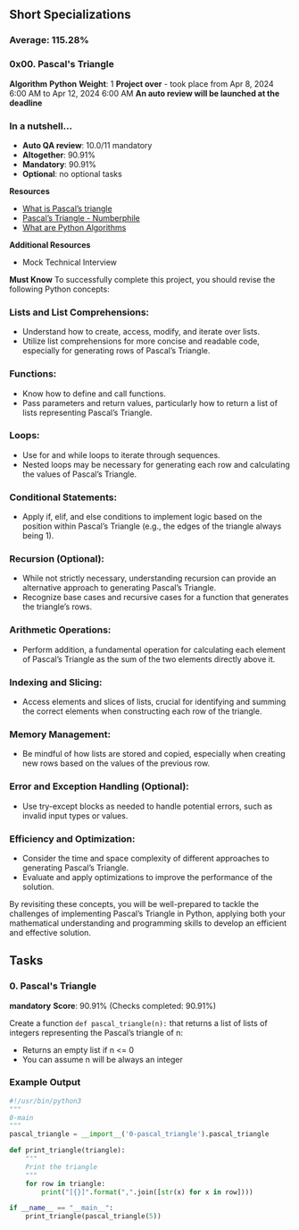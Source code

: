 
## Short Specializations
### Average: 115.28%
### 0x00. Pascal's Triangle

**Algorithm**
**Python**
**Weight**: 1
**Project over** - took place from Apr 8, 2024 6:00 AM to Apr 12, 2024 6:00 AM
**An auto review will be launched at the deadline**

### In a nutshell…
- **Auto QA review**: 10.0/11 mandatory
- **Altogether**: 90.91%
- **Mandatory**: 90.91%
- **Optional**: no optional tasks

**Resources**
- [What is Pascal’s triangle](#)
- [Pascal’s Triangle - Numberphile](#)
- [What are Python Algorithms](#)

**Additional Resources**
- Mock Technical Interview

**Must Know**
To successfully complete this project, you should revise the following Python concepts:

### Lists and List Comprehensions:
- Understand how to create, access, modify, and iterate over lists.
- Utilize list comprehensions for more concise and readable code, especially for generating rows of Pascal’s Triangle.

### Functions:
- Know how to define and call functions.
- Pass parameters and return values, particularly how to return a list of lists representing Pascal’s Triangle.

### Loops:
- Use for and while loops to iterate through sequences.
- Nested loops may be necessary for generating each row and calculating the values of Pascal’s Triangle.

### Conditional Statements:
- Apply if, elif, and else conditions to implement logic based on the position within Pascal’s Triangle (e.g., the edges of the triangle always being 1).

### Recursion (Optional):
- While not strictly necessary, understanding recursion can provide an alternative approach to generating Pascal’s Triangle.
- Recognize base cases and recursive cases for a function that generates the triangle’s rows.

### Arithmetic Operations:
- Perform addition, a fundamental operation for calculating each element of Pascal’s Triangle as the sum of the two elements directly above it.

### Indexing and Slicing:
- Access elements and slices of lists, crucial for identifying and summing the correct elements when constructing each row of the triangle.

### Memory Management:
- Be mindful of how lists are stored and copied, especially when creating new rows based on the values of the previous row.

### Error and Exception Handling (Optional):
- Use try-except blocks as needed to handle potential errors, such as invalid input types or values.

### Efficiency and Optimization:
- Consider the time and space complexity of different approaches to generating Pascal’s Triangle.
- Evaluate and apply optimizations to improve the performance of the solution.

By revisiting these concepts, you will be well-prepared to tackle the challenges of implementing Pascal’s Triangle in Python, applying both your mathematical understanding and programming skills to develop an efficient and effective solution.

## Tasks

### 0. Pascal's Triangle
**mandatory**
**Score**: 90.91% (Checks completed: 90.91%)

Create a function `def pascal_triangle(n):` that returns a list of lists of integers representing the Pascal’s triangle of n:

- Returns an empty list if n <= 0
- You can assume n will be always an integer

### Example Output
```python
#!/usr/bin/python3
"""
0-main
"""
pascal_triangle = __import__('0-pascal_triangle').pascal_triangle

def print_triangle(triangle):
    """
    Print the triangle
    """
    for row in triangle:
        print("[{}]".format(",".join([str(x) for x in row])))

if __name__ == "__main__":
    print_triangle(pascal_triangle(5))
